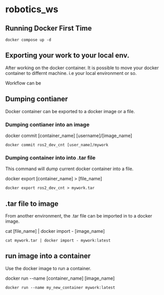 # robotics_ws

## Running Docker First Time


```
docker compose up -d
```


## Exporting your work to your local env.
After working on the docker container. It is possible to move your docker container to differnt machine. i.e your local environment or so.

Workflow can be 

## Dumping contianer

Docker container can be exported to a docker image or a file.


### Dumping contianer into an image
docker commit [container_name] [username]/[image_name]

```
docker commit ros2_dev_cnt [user_name]/mywork
```


### Dumping container into into .tar file

This command will dump current docker container into a file.

docker export [container_name] > [file_name]

```
docker export ros2_dev_cnt > mywork.tar
```

## .tar file to image

From another environment, the .tar file can be imported in to a docker image.

cat [file_name] | docker import - [image_name] 
```
cat mywork.tar | docker import - mywork:latest
```

## run image into a container
Use the docker image to run a container.

docker run --name [container_name] [image_name]
```
docker run --name my_new_container mywork:latest
```
